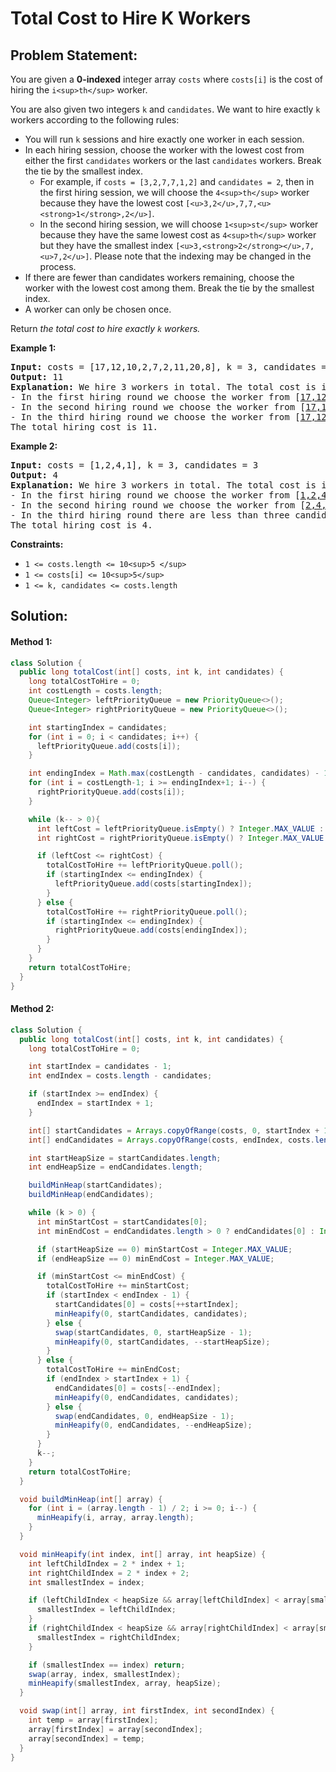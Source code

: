 # Total Cost to Hire K Workers

## Problem Statement:

You are given a **0-indexed** integer array `costs` where `costs[i]` is the cost of hiring the `i<sup>th</sup>` worker.

You are also given two integers `k` and `candidates`. We want to hire exactly `k` workers according to the following rules:

* You will run `k` sessions and hire exactly one worker in each session.
* In each hiring session, choose the worker with the lowest cost from either the first `candidates` workers or the last `candidates` workers. Break the tie by the smallest index.
  * For example, if `costs = [3,2,7,7,1,2]` and `candidates = 2`, then in the first hiring session, we will choose the `4<sup>th</sup>` worker because they have the lowest cost `[<u>3,2</u>,7,7,<u><strong>1</strong>,2</u>]`.
  * In the second hiring session, we will choose `1<sup>st</sup>` worker because they have the same lowest cost as `4<sup>th</sup>` worker but they have the smallest index `[<u>3,<strong>2</strong></u>,7,<u>7,2</u>]`. Please note that the indexing may be changed in the process.
* If there are fewer than candidates workers remaining, choose the worker with the lowest cost among them. Break the tie by the smallest index.
* A worker can only be chosen once.

Return *the total cost to hire exactly *`k`* workers.*

**Example 1:**

<pre><strong>Input:</strong> costs = [17,12,10,2,7,2,11,20,8], k = 3, candidates = 4
<strong>Output:</strong> 11
<strong>Explanation:</strong> We hire 3 workers in total. The total cost is initially 0.
- In the first hiring round we choose the worker from [<u>17,12,10,2</u>,7,<u>2,11,20,8</u>]. The lowest cost is 2, and we break the tie by the smallest index, which is 3. The total cost = 0 + 2 = 2.
- In the second hiring round we choose the worker from [<u>17,12,10,7</u>,<u>2,11,20,8</u>]. The lowest cost is 2 (index 4). The total cost = 2 + 2 = 4.
- In the third hiring round we choose the worker from [<u>17,12,10,7,11,20,8</u>]. The lowest cost is 7 (index 3). The total cost = 4 + 7 = 11. Notice that the worker with index 3 was common in the first and last four workers.
The total hiring cost is 11.
</pre>

**Example 2:**

<pre><strong>Input:</strong> costs = [1,2,4,1], k = 3, candidates = 3
<strong>Output:</strong> 4
<strong>Explanation:</strong> We hire 3 workers in total. The total cost is initially 0.
- In the first hiring round we choose the worker from [<u>1,2,4,1</u>]. The lowest cost is 1, and we break the tie by the smallest index, which is 0. The total cost = 0 + 1 = 1. Notice that workers with index 1 and 2 are common in the first and last 3 workers.
- In the second hiring round we choose the worker from [<u>2,4,1</u>]. The lowest cost is 1 (index 2). The total cost = 1 + 1 = 2.
- In the third hiring round there are less than three candidates. We choose the worker from the remaining workers [<u>2,4</u>]. The lowest cost is 2 (index 0). The total cost = 2 + 2 = 4.
The total hiring cost is 4.
</pre>

**Constraints:**

* `1 <= costs.length <= 10<sup>5 </sup>`
* `1 <= costs[i] <= 10<sup>5</sup>`
* `1 <= k, candidates <= costs.length`

## Solution:

#### Method 1:

```java
class Solution {
  public long totalCost(int[] costs, int k, int candidates) {
    long totalCostToHire = 0;
    int costLength = costs.length;  
    Queue<Integer> leftPriorityQueue = new PriorityQueue<>();
    Queue<Integer> rightPriorityQueue = new PriorityQueue<>();

    int startingIndex = candidates;
    for (int i = 0; i < candidates; i++) {
      leftPriorityQueue.add(costs[i]);
    }

    int endingIndex = Math.max(costLength - candidates, candidates) - 1;
    for (int i = costLength-1; i >= endingIndex+1; i--) {
      rightPriorityQueue.add(costs[i]);
    }

    while (k-- > 0){
      int leftCost = leftPriorityQueue.isEmpty() ? Integer.MAX_VALUE : leftPriorityQueue.peek();
      int rightCost = rightPriorityQueue.isEmpty() ? Integer.MAX_VALUE : rightPriorityQueue.peek();

      if (leftCost <= rightCost) {
        totalCostToHire += leftPriorityQueue.poll();
        if (startingIndex <= endingIndex) {
          leftPriorityQueue.add(costs[startingIndex]);
        }
      } else {
        totalCostToHire += rightPriorityQueue.poll();
        if (startingIndex <= endingIndex) {
          rightPriorityQueue.add(costs[endingIndex]);
        }
      }
    }
    return totalCostToHire;
  }
}

```

#### Method 2:

```java
class Solution {
  public long totalCost(int[] costs, int k, int candidates) {
    long totalCostToHire = 0;

    int startIndex = candidates - 1;
    int endIndex = costs.length - candidates;

    if (startIndex >= endIndex) {
      endIndex = startIndex + 1;
    }

    int[] startCandidates = Arrays.copyOfRange(costs, 0, startIndex + 1);
    int[] endCandidates = Arrays.copyOfRange(costs, endIndex, costs.length);

    int startHeapSize = startCandidates.length;
    int endHeapSize = endCandidates.length;

    buildMinHeap(startCandidates);
    buildMinHeap(endCandidates);

    while (k > 0) {
      int minStartCost = startCandidates[0];
      int minEndCost = endCandidates.length > 0 ? endCandidates[0] : Integer.MAX_VALUE;

      if (startHeapSize == 0) minStartCost = Integer.MAX_VALUE;
      if (endHeapSize == 0) minEndCost = Integer.MAX_VALUE;

      if (minStartCost <= minEndCost) {
        totalCostToHire += minStartCost;
        if (startIndex < endIndex - 1) {
          startCandidates[0] = costs[++startIndex];
          minHeapify(0, startCandidates, candidates);
        } else {
          swap(startCandidates, 0, startHeapSize - 1);
          minHeapify(0, startCandidates, --startHeapSize);
        }
      } else {
        totalCostToHire += minEndCost;
        if (endIndex > startIndex + 1) {
          endCandidates[0] = costs[--endIndex];
          minHeapify(0, endCandidates, candidates);
        } else {
          swap(endCandidates, 0, endHeapSize - 1);
          minHeapify(0, endCandidates, --endHeapSize);
        }
      }
      k--;
    }
    return totalCostToHire;
  }

  void buildMinHeap(int[] array) {
    for (int i = (array.length - 1) / 2; i >= 0; i--) {
      minHeapify(i, array, array.length);
    }
  }

  void minHeapify(int index, int[] array, int heapSize) {
    int leftChildIndex = 2 * index + 1;
    int rightChildIndex = 2 * index + 2;
    int smallestIndex = index;

    if (leftChildIndex < heapSize && array[leftChildIndex] < array[smallestIndex]) {
      smallestIndex = leftChildIndex;
    }
    if (rightChildIndex < heapSize && array[rightChildIndex] < array[smallestIndex]) {
      smallestIndex = rightChildIndex;
    }

    if (smallestIndex == index) return;
    swap(array, index, smallestIndex);
    minHeapify(smallestIndex, array, heapSize);
  }

  void swap(int[] array, int firstIndex, int secondIndex) {
    int temp = array[firstIndex];
    array[firstIndex] = array[secondIndex];
    array[secondIndex] = temp;
  }
}

```

